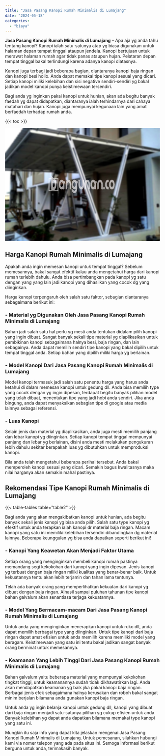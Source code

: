 ```yaml
---
title: "Jasa Pasang Kanopi Rumah Minimalis di Lumajang"
date: "2024-05-18"
categories: 
  - "biaya"
---
```


**Jasa Pasang Kanopi Rumah Minimalis di Lumajang** – Apa aja yg anda tahu tentang kanopi? Kanopi ialah satu-satunya atap yg biasa digunakan untuk halaman depan tempat tinggal ataupun jendela. Kanopi bertujuan untuk merawat halaman rumah agar tidak panas ataupun hujan. Pelataran depan tempat tinggal bakal terlindungi karena adanya kanopi diatasnya.

Kanopi juga terbagi jadi beberapa bagian, diantaranya kanopi baja ringan dan kanopi besi hollo. Anda dapat memakai tipe kanopi sesuai yang dicari. Setiap kanopi miliki kelebihan dan sisi negative sendiri-sendiri yg bakal jadikan model kanopi punya keistimewaan tersendiri.

Bagi anda yg inginkan pakai kanopi untuk hunian, akan ada begitu banyak faedah yg dapat didapatkan, diantaranya ialah terhindarnya dari cahaya matahari dan hujan. Kanopi juga mempunyai kegunaan lain yang amat berfaedah terhadap rumah anda.

{{< toc >}}

![Jasa Pasang Kanopi Rumah Minimalis di Lumajang](/images/harga-kanopi-minimalis-60.png)

## Harga Kanopi Rumah Minimalis di Lumajang

Apakah anda ingin memesan kanopi untuk tempat tinggal? Sebelum memesannya, bakal sangat efektif kalau anda mengetahui harga dari kanopi rumah terlebih dahulu. Anda bisa pertimbangkan pada kanopi yg satu dengan yang yang lain jadi kanopi yang dihasilkan yang cocok dg yang diinginkan.

Harga kanopi terpengaruh oleh salah satu faktor, sebagian diantaranya sebagaimana berikut ini:

### \- Material yg Digunakan Oleh Jasa Pasang Kanopi Rumah Minimalis di Lumajang

Bahan jadi salah satu hal perlu yg mesti anda tentukan didalam pilih kanopi yang ingin dibuat. Sangat banyak sekali tipe material yg diaplikasikan untuk pembikinan kanopi sebagaimana halnya besi, baja ringan, dan lain sebagainya. Anda dapat memilih sendiri tipe kanopi yang bakal dipilih untuk tempat tinggal anda. Setiap bahan yang dipilih miliki harga yg berlainan.

### \- Model Kanopi Dari Jasa Pasang Kanopi Rumah Minimalis di Lumajang

Model kanopi termasuk jadi salah satu penentu harga yang harus anda ketahui di dalam memesan kanopi untuk gedung dll. Anda bisa memilih type yang cocok dengan yg ingin dipesan, terdapat begitu banyak pilihan model yang telah dibuat, menentukan tipe yang jadi hobi anda sendiri. Jika anda bingung, anda dapat menyaksikan sebagian tipe di google atau media lainnya sebagai referensi.

### \- Luas Kanopi

Selain jenis dan material yg diaplikasikan, anda juga mesti memilih panjang dan lebar kanopi yg diinginkan. Setiap kanopi tempat tinggal mempunyai panjang dan lebar yg berlainan, disini anda mesti melakukan pengukuran lebih dahulu sekitar berapakah luas yg dibutuhkan untuk memproduksi kanopi.

Bila anda telah mengetahui beberapa perihal tersebut. Anda bakal memperoleh kanopi sesuai yang dicari. Semakin bagus kwalitasnya maka nilai harganya akan semakin mahal pastinya.

## Rekomendasi Tipe Kanopi Rumah Minimalis di Lumajang

{{< table-tables table="table2" >}}

Bagi anda yang akan mengakibatkan kanopi untuk hunian, ada begitu banyak sekali jenis kanopi yg bisa anda pilih. Salah satu type kanopi yg efektif untuk anda terapkan ialah kanopi dr material baja ringan. Macam kanopi yang satu ini memiliki kelebihan tersendiri dibandingkan dg material lainnya. Beberapa keunggulan yg bisa anda dapatkan seperti berikut ini!

### \- Kanopi Yang Keawetan Akan Menjadi Faktor Utama

Setiap orang yang menginginkan membeli kanopi rumah pastinya memandang segi kekokohan dari kanopi yang ingin dipesan. Jenis kanopi yg terbuat dengan baja ringan miliki kualitas yang benar-benar baik. Untuk kekuatannya tentu akan lebih terjamin dan tahan lama tentunya.

Telah ada banyak orang yang memperlihatkan kekuatan dari kanopi yg dibuat dengan baja ringan. Alhasil sampai puluhan tahunan tipe kanopi bahan galvalum akan senantiasa terjaga kekuatannya.

### \- Model Yang Bermacam-macam Dari Jasa Pasang Kanopi Rumah Minimalis di Lumajang

Untuk anda yang menginginkan menerapkan kanopi untuk ruko dll, anda dapat memilih berbagai type yang diinginkan. Untuk tipe kanopi dari baja ringan dapat amat efisien untuk anda memilih karena memiliki model yang beragam. Keistimewaan yang satu ini tentu bakal jadikan sangat banyak orang berminat untuk memesannya.

### \- Keamanan Yang Lebih Tinggi Dari Jasa Pasang Kanopi Rumah Minimalis di Lumajang

Bahan galvalum yaitu beberapa material yang mempunyai kekokohan tingkat tinggi, untuk keamanannya sudah tidak dikhawatirkan lagi. Anda akan mendapatkan keamanan yg baik jika pakai kanopi baja ringan. Berbagai jenis efek sebagaimana halnya kerusakan dan roboh bakal sangat minim berjalan bilamana anda gunakan kanopi baja ringan.

Untuk anda yg ingin belanja kanopi untuk gedung dll, kanopi yang dibuat dari baja ringan menjadi satu-satunya pilihan yg cukup efisien untuk anda. Banyak kelebihan yg dapat anda dapatkan bilamana memakai type kanopi yang satu ini.

Mungkin itu saja info yang dapat kita jelaskan mengenai Jasa Pasang Kanopi Rumah Minimalis di Lumajang. Untuk pemesanan, silahkan hubungi kami via nomer telepon yang ada pada situs ini. Semoga informasi berikut berguna untuk anda, terimakasih banyak.
